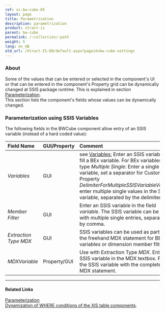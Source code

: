 ```yaml
---
ref: xi-bw-cube-05
layout: page
title: Parametrization
description: parametrization
product: xtract-is
parent: bw-cube
permalink: /:collection/:path
weight: 5
lang: en_GB
old_url: /Xtract-IS-EN/default.aspx?pageid=bw-cube-settings
---
```




### About
Some of the values that can be entered or selected in the component's UI or that can be entered in the component's Property grid can be dynamically changed at SSIS package runtime. This is explained in section [Parameterization](/../parameterization). <br>
This section lists the component's fields whose values can be dynamically changed.


### Parameterization using SSIS Variables
The following fields in the BWCube component allow entry of an SSIS variable (instead of a hard coded value):

|Field Name|GUI/Property|Comment|
|:----|:----|:----|
|*Variables*|GUI|see [Variables](./variables); Enter an SSIS variable to fill a BEx variable. For BEx variables of type *Multiple Single*: Enter a single SSIS variable, set a separator for Custom Property *DelimiterForMultipleSSISVariableValues*, enter multiple single values in the SSIS variable, separated by the delimiter. |
|*Member Filter*        |GUI|Enter an SSIS variable in the field *variable*. The SSIS variable can be filled with multiple single entries, separated by comma.|
|*Extraction Type MDX* |GUI| SSIS variables can be used as part of the freehand MDX statement for BEx variables or dimension member filters. |
|*MDXVariable*        |Property/GUI|Use with Extraction Type *MDX*. Enter an SSIS variable in the MDX textbox. Fill the SSIS variable with the complete MDX statement.|



****
#### Related Links
[Parameterization](../parameterization/) <br>
[Dynamization of WHERE conditions of the XIS table components](https://kb.theobald-software.com/xtract-is/Dynamization-of-WHERE-conditions-of-the-XIS-table-components).